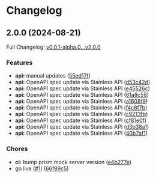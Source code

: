 # Changelog

## 2.0.0 (2024-08-21)

Full Changelog: [v0.0.1-alpha.0...v2.0.0](https://github.com/invsy/invsy-node/compare/v0.0.1-alpha.0...v2.0.0)

### Features

* **api:** manual updates ([55ed17f](https://github.com/invsy/invsy-node/commit/55ed17f17dd7210c26a0e4d7566ca8ce1fe0189a))
* **api:** OpenAPI spec update via Stainless API ([d53c42d](https://github.com/invsy/invsy-node/commit/d53c42d086b301ba5b8fb321499437e443f443a9))
* **api:** OpenAPI spec update via Stainless API ([e45526c](https://github.com/invsy/invsy-node/commit/e45526c1e31bd31afddcd2fa4307d67d696c713a))
* **api:** OpenAPI spec update via Stainless API ([61a8c58](https://github.com/invsy/invsy-node/commit/61a8c581118b99fc1116f13d0f729eb3898d8adf))
* **api:** OpenAPI spec update via Stainless API ([a1608f9](https://github.com/invsy/invsy-node/commit/a1608f9bda559376c511fb89a989ca56522bffa4))
* **api:** OpenAPI spec update via Stainless API ([f4c8f7b](https://github.com/invsy/invsy-node/commit/f4c8f7bea98d972975f08901ac51a4bef19fc00b))
* **api:** OpenAPI spec update via Stainless API ([c9213fb](https://github.com/invsy/invsy-node/commit/c9213fbcf55da97505a3c0d57a2f54832a2a1ae9))
* **api:** OpenAPI spec update via Stainless API ([cf81e0f](https://github.com/invsy/invsy-node/commit/cf81e0f1d5f15f018292f84df8875f6bb51b1ee8))
* **api:** OpenAPI spec update via Stainless API ([d3b38a1](https://github.com/invsy/invsy-node/commit/d3b38a1e7686094d6861dc03660fc1a1b9350424))
* **api:** OpenAPI spec update via Stainless API ([40b7af1](https://github.com/invsy/invsy-node/commit/40b7af1eec62adb3f86852bedabf152f0d916853))


### Chores

* **ci:** bump prism mock server version ([e4b277e](https://github.com/invsy/invsy-node/commit/e4b277e5a4a85413ae1e660c6561daee79b7e725))
* go live ([#1](https://github.com/invsy/invsy-node/issues/1)) ([66f89c5](https://github.com/invsy/invsy-node/commit/66f89c56b332427a5bea09546264bb9cafa06fcb))
